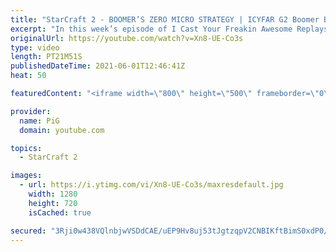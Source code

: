 ```yaml
---
title: "StarCraft 2 - BOOMER’S ZERO MICRO STRATEGY | ICYFAR G2 Boomer Builds"
excerpt: "In this week’s episode of I Cast Your Freakin Awesome Replays (ICYFAR) players sent in their StarCraft 2 replays where they bring back strats from yesteryear (Boomer Builds)! Here’s a fun game of protoss versus terran completing the challenge in humorous fashion.   NEW ICYFAR CHALLENGE: One-Two Punch."
originalUrl: https://youtube.com/watch?v=Xn8-UE-Co3s
type: video
length: PT21M51S
publishedDateTime: 2021-06-01T12:46:41Z
heat: 50

featuredContent: "<iframe width=\"800\" height=\"500\" frameborder=\"0\" src=\"https://www.youtube.com/embed/Xn8-UE-Co3s\" allow=\"accelerometer; autoplay; encrypted-media; gyroscope; picture-in-picture\" allowfullscreen></iframe>"

provider:
  name: PiG
  domain: youtube.com

topics:
  - StarCraft 2

images:
  - url: https://i.ytimg.com/vi/Xn8-UE-Co3s/maxresdefault.jpg
    width: 1280
    height: 720
    isCached: true

secured: "3Rji0w438VQlnbjwVSDdCAE/uEP9Hv8uj53tJgtzqpV2CNBIKftBimS0xdP0/nvErXuIq2EhZI+W9q8+2LjuPWMABtyEKYWQlHCnDSIvfcsk6LovFbon1zwJYRGyNrhdxItafYAJSAnUoYcO2ynnvmqLjl7syzO3XlXwS6I02E+sLCyArfJ7F+L58MdKYkTOddiJuFdWsBy40homsaYJ4sTnIJaMt1Ga1lAEIwRmxdAnotYVJb0Ybk5sg6Ffa1NZH+ZP3fl+eiTPlfB+2DB66RP75Qeu/1R31TJPM3dfqQLRMHNBYJZ+QDLY7UWShK9N8XGg3Mzx9H2u3T4vODzHFGwIysfu4ApWcMGdsmYgDlm50H/stjcDG4cDPjOcJFwSCCKDlEPzQ9U8jPFyF2BgB9h3kPICXLodRmmU3kPKjAE=;tVoNQRAqdU9AMwqFSPhliQ=="
---
```


